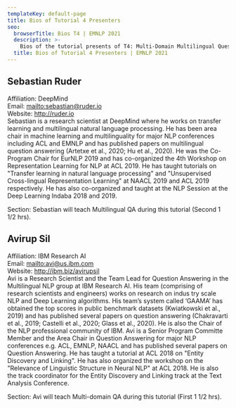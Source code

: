 ```yaml
---
templateKey: default-page
title: Bios of Tutorial 4 Presenters
seo:
  browserTitle: Bios T4 | EMNLP 2021
  description: >-
    Bios of the tutorial presents of T4: Multi-Domain Multilingual Question Answering
  title: Bios of Tutorial 4 Presenters | EMNLP 2021
---
```


## Sebastian Ruder
Affiliation: DeepMind  
Email: <mailto:sebastian@ruder.io>  
Website: <http://ruder.io>  
Sebastian is a research scientist at DeepMind
where he works on transfer learning and multilingual
natural language processing. He has
been area chair in machine learning and multilinguality
for major NLP conferences including
ACL and EMNLP and has published
papers on multilingual question answering
(Artetxe et al., 2020; Hu et al., 2020). He was
the Co-Program Chair for EurNLP 2019 and
has co-organized the 4th Workshop on Representation
Learning for NLP at ACL 2019. He
has taught tutorials on "Transfer learning in
natural language processing" and "Unsupervised
Cross-lingual Representation Learning"
at NAACL 2019 and ACL 2019 respectively.
He has also co-organized and taught at the
NLP Session at the Deep Learning Indaba
2018 and 2019.  

Section: Sebastian will teach Multilingual
QA during this tutorial (Second 1 1/2 hrs).

## Avirup Sil
Affiliation: IBM Research AI  
Email: <mailto:avi@us.ibm.com>  
Website: <http://ibm.biz/avirupsil>  
Avi is a Research Scientist and the Team
Lead for Question Answering in the Multilingual
NLP group at IBM Research AI.
His team (comprising of research scientists
and engineers) works on research on indus
try scale NLP and Deep Learning algorithms.
His team’s system called ‘GAAMA’ has obtained
the top scores in public benchmark
datasets (Kwiatkowski et al., 2019) and has
published several papers on question answering
(Chakravarti et al., 2019; Castelli et al.,
2020; Glass et al., 2020). He is also the Chair
of the NLP professional community of IBM.
Avi is a Senior Program Committe Member
and the Area Chair in Question Answering for
major NLP conferences e.g. ACL, EMNLP,
NAACL and has published several papers on
Question Answering. He has taught a tutorial
at ACL 2018 on "Entity Discovery and Linking".
He has also organized the workshop on
the "Relevance of Linguistic Structure in Neural
NLP" at ACL 2018. He is also the track
coordinator for the Entity Discovery and Linking
track at the Text Analysis Conference.  

Section: Avi will teach Multi-domain QA during
this tutorial (First 1 1/2 hrs).
